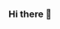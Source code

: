 ### Hi there 👋

<!--
**vanderleijrs/vanderleijrs** is a ✨ _special_ ✨ repository because its `README.md` (this file) appears on your GitHub profile.
	
My name is Vanderlei Rodrigues from Brazil (🇧🇷). I am working on Aceleradora Ágil, I am studing to become a Full-Stack Developer,I always has Been loved for tecnology, English language and new knowledges.
In my free time I like to  watch soccer (⚽️),essentially GRÊMIO FBPA games, to watch movies (🎞️) and series (📺).
Would you like to find me?
[![Linkedin Badge](https://img.shields.io/badge/-LinkedIn-blue?style=flat-square&logo=Linkedin&logoColor=white&link=https://www.linkedin.com/in/vanderleirodrigues)](https://www.linkedin.com/in/vanderlei-rodrigues-34a667153)
